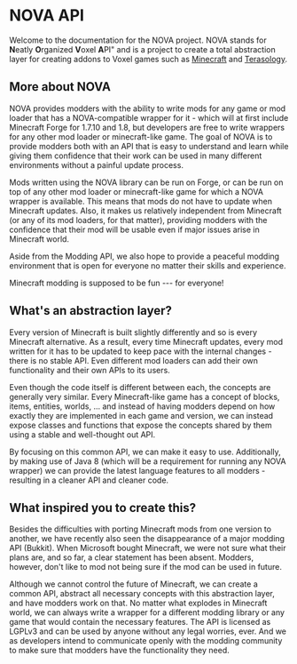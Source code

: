 # NOVA API
Welcome to the documentation for the NOVA project. NOVA stands for **N**eatly **O**rganized **V**oxel **A**PI" and is a project to create a total abstraction layer for creating addons to Voxel games such as [Minecraft] and [Terasology].

## More about NOVA
NOVA provides modders with the ability to write mods for any game or mod loader that has a NOVA-compatible wrapper for it - which will at first include Minecraft Forge for 1.7.10 and 1.8, but developers are free to write wrappers for any other mod loader or minecraft-like game. The goal of NOVA is to provide modders both with an API that is easy to understand and learn while giving them confidence that their work can be used in many different environments without a painful update process.

Mods written using the NOVA library can be run on Forge, or can be run on top of any other mod loader or minecraft-like game for which a NOVA wrapper is available. This means that mods do not have to update when Minecraft updates. Also, it makes us relatively independent from Minecraft (or any of its mod loaders, for that matter), providing modders with the confidence that their mod will be usable even if major issues arise in Minecraft world.

Aside from the Modding API, we also hope to provide a peaceful modding environment that is open for everyone no matter their skills and experience.

Minecraft modding is supposed to be fun --- for everyone!

## What's an abstraction layer?
Every version of Minecraft is built slightly differently and so is every Minecraft alternative. As a result, every time Minecraft updates, every mod written for it has to be updated to keep pace with the internal changes - there is no stable API. Even different mod loaders can add their own functionality and their own APIs to its users.

Even though the code itself is different between each, the concepts are generally very similar. Every Minecraft-like game has a concept of blocks, items, entities, worlds, ... and instead of having modders depend on how exactly they are implemented in each game and version, we can instead expose classes and functions that expose the concepts shared by them using a stable and well-thought out API.

By focusing on this common API, we can make it easy to use. Additionally, by making use of Java 8 (which will be a requirement for running any NOVA wrapper) we can provide the latest language features to all modders - resulting in a cleaner API and cleaner code.

## What inspired you to create this?
Besides the difficulties with porting Minecraft mods from one version to another, we have recently also seen the disappearance of a major modding API (Bukkit). When Microsoft bought Minecraft, we were not sure what their plans are, and so far, a clear statement has been absent. Modders, however, don't like to mod not being sure if the mod can be used in future.

Although we cannot control the future of Minecraft, we can create a common API, abstract all necessary concepts with this abstraction layer, and have modders work on that. No matter what explodes in Minecraft world, we can always write a wrapper for a different modding library or any game that would contain the necessary features. The API is licensed as LGPLv3 and can be used by anyone without any legal worries, ever. And we as developers intend to communicate openly with the modding community to make sure that modders have the functionality they need.


[Minecraft]: http://minecraft.net
[Terasology]: http://terasology.org/